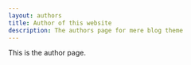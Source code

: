 ```yaml
---
layout: authors
title: Author of this website
description: The authors page for mere blog theme
---
```


This is the author page.
